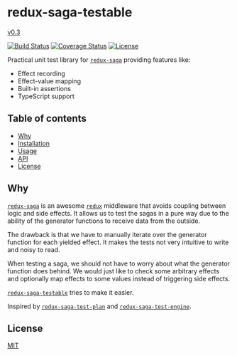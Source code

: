 # redux-saga-testable

[v0.3](https://github.com/jeromeludmann/redux-saga-testable/pull/12)

[![Build Status](https://travis-ci.org/jeromeludmann/redux-saga-testable.svg)](https://travis-ci.org/jeromeludmann/redux-saga-testable)
[![Coverage Status](https://coveralls.io/repos/github/jeromeludmann/redux-saga-testable/badge.svg)](https://coveralls.io/github/jeromeludmann/redux-saga-testable)
[![License](https://img.shields.io/badge/License-MIT-blue.svg)](LICENSE)

Practical unit test library for [`redux-saga`](https://github.com/redux-saga/redux-saga) providing features like:

- Effect recording
- Effect-value mapping
- Built-in assertions
- TypeScript support

## Table of contents

- [Why](#why)
- [Installation](/docs/install.md)
- [Usage](/docs/usage.md)
- [API](/docs/api.md)
- [License](#license)

## Why

[`redux-saga`](https://github.com/redux-saga/redux-saga) is an awesome [`redux`](https://github.com/reduxjs/redux) middleware that avoids coupling between logic and side effects. It allows us to test the sagas in a pure way due to the ability of the generator functions to receive data from the outside.

The drawback is that we have to manually iterate over the generator function for each yielded effect. It makes the tests not very intuitive to write and noisy to read.

When testing a saga, we should not have to worry about what the generator function does behind. We would just like to check some arbitrary effects and optionally map effects to some values instead of triggering side effects.

[`redux-saga-testable`](https://github.com/jeromeludmann/redux-saga-testable) tries to make it easier.

Inspired by [`redux-saga-test-plan`](https://github.com/jfairbank/redux-saga-test-plan) and [`redux-saga-test-engine`](https://github.com/timbuckley/redux-saga-test-engine).

## License

[MIT](LICENSE)

